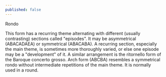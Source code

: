 ```yaml
---
published: false
---
```

Rondo

This form has a recurring theme alternating with different (usually contrasting) sections called "episodes". It may be asymmetrical (ABACADAEA) or symmetrical (ABACABA). A recurring section, especially the main theme, is sometimes more thoroughly varied, or else one episode may be a "development" of it. A similar arrangement is the ritornello form of the Baroque concerto grosso. Arch form (ABCBA) resembles a symmetrical rondo without intermediate repetitions of the main theme. It is normally used in a round.
